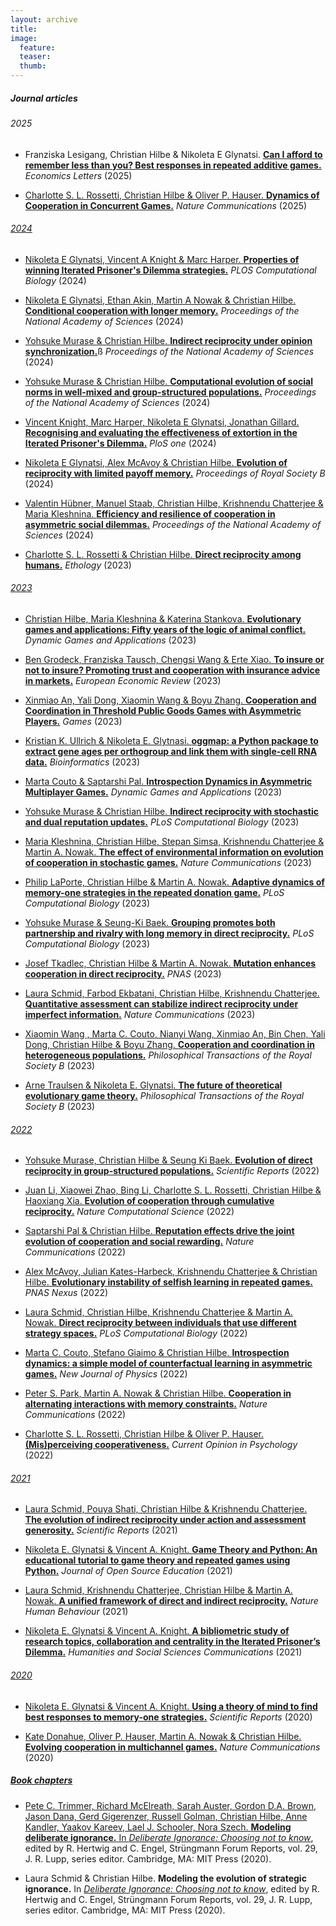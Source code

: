 ```yaml
---
layout: archive
title:
image:
  feature:
  teaser:
  thumb:
---
```


<h5>Journal articles</h5>

<h6>2025</h6>

- Franziska Lesigang, Christian Hilbe & Nikoleta E Glynatsi.
[**Can I afford to remember less than you? Best responses in repeated additive games.**](https://doi.org/10.1016/j.econlet.2025.112300)
_Economics Letters_ (2025)
<a href="papers/LesigangEcon2025.pdf"><i class="fa fa-file-pdf-o"></i>

- Charlotte S. L. Rossetti, Christian Hilbe & Oliver P. Hauser.
[**Dynamics of Cooperation in Concurrent Games.**](https://www.nature.com/articles/s41467-025-56083-7)
_Nature Communications_ (2025) <a href="papers/Rossetti_NComms_2025.pdf"><i class="fa fa-file-pdf-o"></i>


<h6>2024</h6>

- Nikoleta E Glynatsi, Vincent A Knight & Marc Harper.
[**Properties of winning Iterated Prisoner's Dilemma strategies.**](https://doi.org/10.1371/journal.pcbi.1012644)
_PLOS Computational Biology_ (2024) 
<a href="papers/Glynatsi2024PLOSCompBio.pdf"><i class="fa fa-file-pdf-o"></i>

- Nikoleta E Glynatsi, Ethan Akin, Martin A Nowak & Christian Hilbe.
[**Conditional cooperation with longer memory.**](https://doi.org/10.1073/pnas.2420125121)
_Proceedings of the National Academy of Sciences_ (2024) 
<a href="papers/Glynatsi2024PNAS.pdf"><i class="fa fa-file-pdf-o"></i>


- Yohsuke Murase & Christian Hilbe.
[**Indirect reciprocity under opinion synchronization.**](https://www.pnas.org/doi/10.1073/pnas.2418364121)ß
_Proceedings of the National Academy of Sciences_ (2024) 
<a href="papers/Murase_PNAS_2024b.pdf"><i class="fa fa-file-pdf-o"></i>

- Yohsuke Murase & Christian Hilbe.
[**Computational evolution of social norms in well-mixed and group-structured populations.**](https://www.pnas.org/doi/10.1073/pnas.2406885121)
_Proceedings of the National Academy of Sciences_ (2024) 
<a href="papers/Murase_PNAS_2024a.pdf"><i class="fa fa-file-pdf-o"></i>

- Vincent Knight, Marc Harper, Nikoleta E Glynatsi, Jonathan Gillard.
[**Recognising and evaluating the effectiveness of extortion in the Iterated Prisoner's Dilemma.**](https://journals.plos.org/plosone/article?id=10.1371/journal.pone.0304641) _PloS one_ (2024) <a href="papers/Glynatsi_PLOS_ONE_2024.pdf"><i class="fa fa-file-pdf-o"></i>

- Nikoleta E Glynatsi, Alex McAvoy & Christian Hilbe.
[**Evolution of reciprocity with limited payoff memory.**](https://royalsocietypublishing.org/doi/full/10.1098/rspb.2023.2493) _Proceedings of Royal Society B_ (2024) <a href="papers/Glynatsi_PROCB_2024.pdf"><i class="fa fa-file-pdf-o"></i>

- Valentin Hübner, Manuel Staab, Christian Hilbe, Krishnendu Chatterjee & Maria Kleshnina.
[**Efficiency and resilience of cooperation in asymmetric social dilemmas.**](https://www.pnas.org/doi/abs/10.1073/pnas.2315558121) 
_Proceedings of the National Academy of Sciences_ (2024) <a href="papers/Kleshnina_PNAS_2024.pdf"><i class="fa fa-file-pdf-o"></i> 

- Charlotte S. L. Rossetti & Christian Hilbe.
[**Direct reciprocity among humans.**](https://onlinelibrary.wiley.com/doi/abs/10.1111/eth.13407)
_Ethology_ (2023) <a href="papers/Rossetti_Ethology_2023.pdf"><i class="fa fa-file-pdf-o"></i>


<h6>2023</h6>

- Christian Hilbe, Maria Kleshnina & Katerina Stankova. 
[**Evolutionary games and applications: Fifty years of the logic of animal conflict.**](https://link.springer.com/article/10.1007/s13235-023-00545-4)
_Dynamic Games and Applications_ (2023) <a href="papers/Hilbe_DGAA_2023.pdf"><i class="fa fa-file-pdf-o"></i> 

- Ben Grodeck, Franziska Tausch, Chengsi Wang & Erte Xiao.
[**To insure or not to insure? Promoting trust and cooperation with insurance advice in markets.**](https://www.sciencedirect.com/science/article/pii/S0014292123002143) 
_European Economic Review_ (2023) <a href="papers/Grodeck_EER_2023.pdf"><i class="fa fa-file-pdf-o"></i>

- Xinmiao An, Yali Dong, Xiaomin Wang & Boyu Zhang.
[**Cooperation and Coordination in Threshold Public Goods Games with Asymmetric Players.**](https://journals.plos.org/ploscompbiol/article?id=10.1371/journal.pcbi.1011271)
_Games_ (2023) <a href="papers/An_Games_2024.pdf"><i class="fa fa-file-pdf-o"></i>

- Kristian K. Ullrich & Nikoleta E. Glytnasi.
[**oggmap: a Python package to extract gene ages per orthogroup and link them with single-cell RNA data.**](https://academic.oup.com/bioinformatics/article/39/11/btad657/7413170)
_Bioinformatics_ (2023) <a href="papers/Glynatsi_Bioinformatics_2023.pdf"><i class="fa fa-file-pdf-o"></i>

- Marta Couto & Saptarshi Pal.
[**Introspection Dynamics in Asymmetric Multiplayer Games.**](https://link.springer.com/article/10.1007/s13235-023-00525-8)
_Dynamic Games and Applications_ (2023) <a href="papers/Couto_Pal_DGAA_2023.pdf"><i class="fa fa-file-pdf-o"></i>

- Yohsuke Murase & Christian Hilbe.
[**Indirect reciprocity with stochastic and dual reputation updates.**](https://journals.plos.org/ploscompbiol/article?id=10.1371/journal.pcbi.1011271)
_PLoS Computational Biology_ (2023) <a href="papers/Murase_PLoSCB_2023b.pdf"><i class="fa fa-file-pdf-o"></i>

- Maria Kleshnina, Christian Hilbe, Stepan Simsa, Krishnendu Chatterjee & Martin A. Nowak.
[**The effect of environmental information on evolution of cooperation in stochastic games.**](https://www.nature.com/articles/s41467-023-39625-9)
_Nature Communications_ (2023) <a href="papers/Kleshnina_NComms_2023.pdf"><i class="fa fa-file-pdf-o"></i> 

- Philip LaPorte, Christian Hilbe & Martin A. Nowak.
[**Adaptive dynamics of memory-one strategies in the repeated donation game.**](https://journals.plos.org/ploscompbiol/article?id=10.1371/journal.pcbi.1010987)
_PLoS Computational Biology_ (2023) <a href="papers/LaPorte_PLoSCB_2023.pdf"><i class="fa fa-file-pdf-o"></i>

- Yohsuke Murase & Seung-Ki Baek.
[**Grouping promotes both partnership and rivalry with long memory in direct reciprocity.**](https://journals.plos.org/ploscompbiol/article?id=10.1371/journal.pcbi.1011228)
_PLoS Computational Biology_ (2023) <a href="papers/Murase_PLoSCB_2023a.pdf"><i class="fa fa-file-pdf-o"></i>

- Josef Tkadlec, Christian Hilbe & Martin A. Nowak.
[**Mutation enhances cooperation in direct reciprocity.**](https://www.pnas.org/doi/10.1073/pnas.2221080120)
_PNAS_ (2023) <a href="papers/Tkadlec_PNAS_2023.pdf"><i class="fa fa-file-pdf-o"></i> 

- Laura Schmid, Farbod Ekbatani, Christian Hilbe, Krishnendu Chatterjee.
[**Quantitative assessment can stabilize indirect reciprocity under imperfect information.**](https://www.nature.com/articles/s41467-023-37817-x)
_Nature Communications_ (2023) <a href="papers/Schmid_NComms_2023.pdf"><i class="fa fa-file-pdf-o"></i> 

- Xiaomin Wang , Marta C. Couto, Nianyi Wang, Xinmiao An, Bin Chen, Yali Dong, Christian Hilbe & Boyu Zhang.
[**Cooperation and coordination in heterogeneous populations.**](https://royalsocietypublishing.org/doi/10.1098/rstb.2021.0504)
_Philosophical Transactions of the Royal Society B_ (2023) <a href="papers/Wang_PTRSB_2023.pdf"><i class="fa fa-file-pdf-o"></i> 

- Arne Traulsen & Nikoleta E. Glynatsi.
[**The future of theoretical evolutionary game theory.**](https://royalsocietypublishing.org/doi/full/10.1098/rstb.2021.0508)
_Philosophical Transactions of the Royal Society B_ (2023) <a href="papers/future_of_egt_Glynatsi_2023.pdf"><i class="fa fa-file-pdf-o"></i>

<h6>2022</h6>

- Yohsuke Murase, Christian Hilbe & Seung Ki Baek.
[**Evolution of direct reciprocity in group-structured populations.**](https://www.nature.com/articles/s41598-022-23467-4)
_Scientific Reports_ (2022) <a href="papers/Murase_SciRep_2022.pdf"><i class="fa fa-file-pdf-o"></i>

- Juan Li, Xiaowei Zhao, Bing Li, Charlotte S. L. Rossetti, Christian Hilbe & Haoxiang Xia.
[**Evolution of cooperation through cumulative reciprocity.**](https://www.nature.com/articles/s43588-022-00334-w)
_Nature Computational Science_ (2022) <a href="papers/CURE_ncs_2022.pdf"><i class="fa fa-file-pdf-o"></i>

- Saptarshi Pal & Christian Hilbe.
[**Reputation effects drive the joint evolution of cooperation and social rewarding.**](https://www.nature.com/articles/s41467-022-33551-y)
_Nature Communications_ (2022) <a href="papers/Pal_Rewards_NComms.pdf"><i class="fa fa-file-pdf-o"></i>

- Alex McAvoy, Julian Kates-Harbeck, Krishnendu Chatterjee & Christian Hilbe.
[**Evolutionary instability of selfish learning in repeated games.**](https://academic.oup.com/pnasnexus/article/1/4/pgac141/6650683)
_PNAS Nexus_ (2022) <a href="papers/McAvoy_PNASNexus_2022.pdf"><i class="fa fa-file-pdf-o"></i>

- Laura Schmid, Christian Hilbe, Krishnendu Chatterjee & Martin A. Nowak.
[**Direct reciprocity between individuals that use different strategy spaces.**](https://journals.plos.org/ploscompbiol/article?id=10.1371/journal.pcbi.1010149)
_PLoS Computational Biology_ (2022) <a href="papers/Schmid_PLosSCB_2022.pdf"><i class="fa fa-file-pdf-o"></i>

- Marta C. Couto, Stefano Giaimo & Christian Hilbe.
[**Introspection dynamics: a simple model of counterfactual learning in asymmetric games.**](https://iopscience.iop.org/article/10.1088/1367-2630/ac6f76)
_New Journal of Physics_ (2022) <a href="papers/Introspection_NJP_2022.pdf"><i class="fa fa-file-pdf-o"></i>

- Peter S. Park, Martin A. Nowak & Christian Hilbe.
[**Cooperation in alternating interactions with memory constraints.**](https://www.nature.com/articles/s41467-022-28336-2)
_Nature Communications_ (2022) <a href="papers/Park_NComms_2022.pdf"><i class="fa fa-file-pdf-o"></i>

- Charlotte S. L. Rossetti, Christian Hilbe & Oliver P. Hauser.
[**(Mis)perceiving cooperativeness.**](https://www.sciencedirect.com/science/article/pii/S2352250X21000920)
_Current Opinion in Psychology_ (2022) <a href="papers/Misperceiving_Cooperativeness.pdf"><i class="fa fa-file-pdf-o"></i>

<h6>2021</h6>

- Laura Schmid, Pouya Shati, Christian Hilbe & Krishnendu Chatterjee.
[**The evolution of indirect reciprocity under action and assessment generosity.**](https://www.nature.com/articles/s41598-021-96932-1)
_Scientific Reports_ (2021) <a href="papers/Evolution_of_indirect_reciprocity_under_action.pdf"><i class="fa fa-file-pdf-o"></i>

- Nikoleta E. Glynatsi & Vincent A. Knight.
[**Game Theory and Python: An educational tutorial to game theory and repeated games using Python.**](https://jose.theoj.org/papers/10.21105/jose.00078)
_Journal of Open Source Education_ (2021) <a href="papers/Game_theory_and_python.pdf"><i class="fa fa-file-pdf-o"></i>

- Laura Schmid, Krishnendu Chatterjee, Christian Hilbe & Martin A. Nowak.
[**A unified framework of direct and indirect reciprocity.**](https://www.nature.com/articles/s41562-021-01114-8)
_Nature Human Behaviour_ (2021) <a href="papers/Schmid_Nature_Human_Behaviour.pdf"><i class="fa fa-file-pdf-o"></i>

- Nikoleta E. Glynatsi & Vincent A. Knight.
[**A bibliometric study of research topics, collaboration and centrality in the Iterated Prisoner’s Dilemma.**](https://www.nature.com/articles/s41599-021-00718-9)
_Humanities and Social Sciences Communications_ (2021) <a href="papers/bibliometric_study.pdf"><i class="fa fa-file-pdf-o"></i>

<h6>2020</h6>

- Nikoleta E. Glynatsi & Vincent A. Knight.
[**Using a theory of mind to find best responses to memory-one strategies.**](https://www.nature.com/articles/s41598-020-74181-y)
_Scientific Reports_ (2020) <a href="papers/using_a_theory_of_mind.pdf"><i class="fa fa-file-pdf-o"></i>

- Kate Donahue, Oliver P. Hauser, Martin A. Nowak & Christian Hilbe.
[**Evolving cooperation in multichannel games.**](https://www.nature.com/articles/s41467-020-17730-3)
_Nature Communications_ (2020) <a href="papers/Donahue_NComms_2020.pdf"><i class="fa fa-file-pdf-o"></i>

<h5>Book chapters</h5>

- Pete C. Trimmer, Richard McElreath, Sarah Auster, Gordon D.A. Brown, Jason Dana, Gerd Gigerenzer, Russell Golman, Christian Hilbe, Anne Kandler, Yaakov Kareev, Lael J. Schooler, Nora Szech.
**Modeling deliberate ignorance.** In [_Deliberate Ignorance: Choosing not to know_](https://mitpress.mit.edu/books/deliberate-ignorance), edited by R. Hertwig and C. Engel, Strüngmann Forum Reports, vol. 29, J. R. Lupp, series editor. Cambridge, MA: MIT Press (2020).

- Laura Schmid & Christian Hilbe. 
**Modeling the evolution of strategic ignorance.** In [_Deliberate Ignorance: Choosing not to know_](https://mitpress.mit.edu/books/deliberate-ignorance), edited by R. Hertwig and C. Engel, Strüngmann Forum Reports, vol. 29, J. R. Lupp, series editor. Cambridge, MA: MIT Press (2020).
